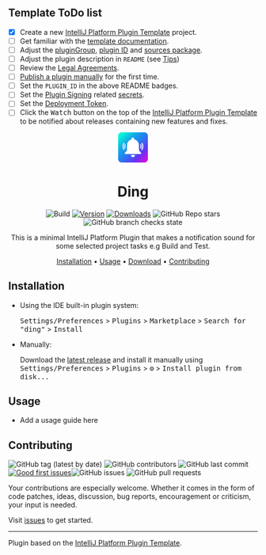 
## Template ToDo list
- [x] Create a new [IntelliJ Platform Plugin Template][template] project.
- [ ] Get familiar with the [template documentation][template].
- [ ] Adjust the [pluginGroup](./gradle.properties), [plugin ID](./src/main/resources/META-INF/plugin.xml) and [sources package](./src/main/kotlin).
- [ ] Adjust the plugin description in `README` (see [Tips][docs:plugin-description])
- [ ] Review the [Legal Agreements](https://plugins.jetbrains.com/docs/marketplace/legal-agreements.html?from=IJPluginTemplate).
- [ ] [Publish a plugin manually](https://plugins.jetbrains.com/docs/intellij/publishing-plugin.html?from=IJPluginTemplate) for the first time.
- [ ] Set the `PLUGIN_ID` in the above README badges.
- [ ] Set the [Plugin Signing](https://plugins.jetbrains.com/docs/intellij/plugin-signing.html?from=IJPluginTemplate) related [secrets](https://github.com/JetBrains/intellij-platform-plugin-template#environment-variables).
- [ ] Set the [Deployment Token](https://plugins.jetbrains.com/docs/marketplace/plugin-upload.html?from=IJPluginTemplate).
- [ ] Click the <kbd>Watch</kbd> button on the top of the [IntelliJ Platform Plugin Template][template] to be notified about releases containing new features and fixes.
<div align="center">

<p align="center"><img width=12% src="/.github/images/logo.png" alt="Ding Logo"></p>

# Ding
![Build](https://github.com/Bizyback/ding/workflows/Build/badge.svg)
[![Version](https://img.shields.io/jetbrains/plugin/v/23147.svg)](https://plugins.jetbrains.com/plugin/23147)
[![Downloads](https://img.shields.io/jetbrains/plugin/d/23147.svg)](https://plugins.jetbrains.com/plugin/23147)
![GitHub Repo stars](https://img.shields.io:/github/stars/bizyback/ding)
![GitHub branch checks state](https://img.shields.io:/github/checks-status/bizyback/ding/main)

<!-- Plugin description -->
This is a minimal IntelliJ Platform Plugin that makes a notification sound for some selected project tasks e.g Build and Test.

<!-- Plugin description end -->
[Installation](#installation) •
[Usage](#usage) •
[Download](#download) •
[Contributing](#contributing)

</div>

## Installation

- Using the IDE built-in plugin system:

  <kbd>Settings/Preferences</kbd> > <kbd>Plugins</kbd> > <kbd>Marketplace</kbd> > <kbd>Search for "ding"</kbd> >
  <kbd>Install</kbd>

- Manually:

  Download the [latest release](https://github.com/Bizyback/ding/releases/latest) and install it manually using
  <kbd>Settings/Preferences</kbd> > <kbd>Plugins</kbd> > <kbd>⚙️</kbd> > <kbd>Install plugin from disk...</kbd>

## Usage

- Add a usage guide here

## Contributing

![GitHub tag (latest by date)](https://img.shields.io:/github/v/tag/bizyback/hatch?style=for-the-badge)
![GitHub contributors](https://img.shields.io:/github/contributors/bizyback/hatch?style=for-the-badge) ![GitHub last commit](https://img.shields.io:/github/last-commit/bizyback/hatch?style=for-the-badge) [![Good first issues](https://img.shields.io/github/issues/bizyback/hatch/good%20first%20issue?style=for-the-badge)](https://github.com/bizyback/hatch/issues?q=is%3Aissue+is%3Aopen+label%3A%22good+first+issue%22)![GitHub issues](https://img.shields.io:/github/issues-raw/bizyback/hatch?style=for-the-badge) ![GitHub pull requests](https://img.shields.io:/github/issues-pr/bizyback/hatch?style=for-the-badge)

Your contributions are especially welcome.
Whether it comes in the form of code patches, ideas, discussion, bug reports, encouragement or criticism, your input is needed.

Visit [issues](https://github.com/bizyback/ding/issues) to get started.

---
Plugin based on the [IntelliJ Platform Plugin Template][template].

[template]: https://github.com/JetBrains/intellij-platform-plugin-template
[docs:plugin-description]: https://plugins.jetbrains.com/docs/intellij/plugin-user-experience.html#plugin-description-and-presentation
